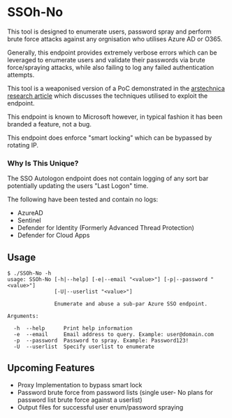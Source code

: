 # SSOh-No 

This tool is designed to enumerate users, password spray and perform brute force attacks against any orgnisation who utilises Azure AD or O365. 

Generally, this endpoint provides extremely verbose errors which can be leveraged to enumerate users and validate their passwords via brute force/spraying attacks, while also failing to log any failed authentication attempts. 

This tool is a weaponised version of a PoC demonstrated in the [arstechnica research article](https://arstechnica.com/information-technology/2021/09/new-azure-active-directory-password-brute-forcing-flaw-has-no-fix/]) which discusses the techniques utilised to exploit the endpoint.

This endpoint is known to Microsoft however, in typical fashion it has been branded a feature, not a bug.

This endpoint does enforce "smart locking" which can be bypassed by rotating IP. 

### Why Is This Unique?
The SSO Autologon endpoint does not contain logging of any sort bar potentially updating the users "Last Logon" time. 

The following have been tested and contain no logs:
- AzureAD
- Sentinel
- Defender for Identity (Formerly Advanced Thread Protection)
- Defender for Cloud Apps

## Usage
```
$ ./SSOh-No -h
usage: SSOh-No [-h|--help] [-e|--email "<value>"] [-p|--password "<value>"]
               [-U|--userlist "<value>"]

               Enumerate and abuse a sub-par Azure SSO endpoint.

Arguments:

  -h  --help      Print help information
  -e  --email     Email address to query. Example: user@domain.com
  -p  --password  Password to spray. Example: Password123!
  -U  --userlist  Specify userlist to enumerate
```


## Upcoming Features 

- Proxy Implementation to bypass smart lock
- Password brute force from password lists (single user- No plans for password list brute force against a userlist)
- Output files for successful user enum/password spraying

